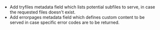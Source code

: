 - Add tryfiles metadata field which lists potential subfiles to serve, in case the requested files doesn't exist.
- Add errorpages metadata field which defines custom content to be served in case specific error codes are to be returned.
